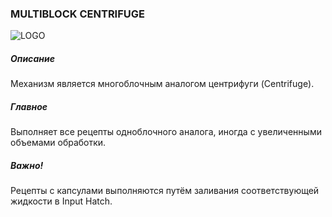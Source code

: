 ### MULTIBLOCK CENTRIFUGE

![LOGO](https://cdn.discordapp.com/attachments/916393114166525974/939873326405402654/CENTRIFUGE.png)

##### Описание

Механизм является многоблочным аналогом центрифуги (Centrifuge).

##### Главное

Выполняет все рецепты одноблочного аналога, иногда с увеличенными объемами обработки.

##### Важно!

Рецепты с капсулами выполняются путём заливания соответствующей жидкости в Input Hatch.
